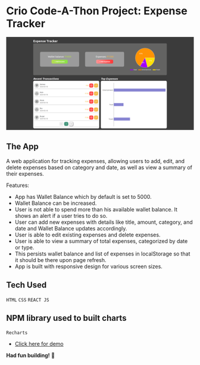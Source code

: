 # Crio Code-A-Thon Project: Expense Tracker

![Screenshot of App](./src/assets/mainScreenshot.png)

## The App

A web application for tracking expenses, allowing users to add, edit, and delete expenses based on category and date, as well as view a summary of their expenses.


Features:
- App has Wallet Balance which by default is set to 5000.
- Wallet Balance can be increased.
- User is not able to spend more than his available wallet balance. It shows an alert if a user tries to do so.
- User can add new expenses with details like title, amount, category, and date and Wallet Balance updates accordingly.
- User is able to edit existing expenses and delete expenses.
- User is able to view a summary of total expenses, categorized by date or type.
- This persists wallet balance and list of expenses in localStorage so that it should be there upon page refresh.
- App is built with responsive design for various screen sizes.

## Tech Used

`HTML`
`CSS`
`REACT JS`

## NPM library used to built charts

`Recharts`


- <a href="https://expense-tracker-psi-ten.vercel.app/" target="_blank">Click here for demo</a>

**Had fun building!** 🚀
